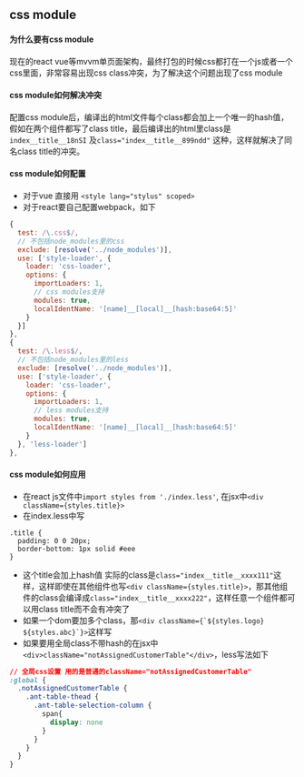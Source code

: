 ## css module
#### 为什么要有css module
现在的react vue等mvvm单页面架构，最终打包的时候css都打在一个js或者一个css里面，非常容易出现css class冲突，为了解决这个问题出现了css module
#### css module如何解决冲突
配置css module后，编译出的html文件每个class都会加上一个唯一的hash值，假如在两个组件都写了class title，最后编译出的html里class是`index__title__18nSI` 及`class="index__title__899ndd"` 这种，这样就解决了同名class title的冲突。
#### css module如何配置
* 对于vue 直接用 `<style lang="stylus" scoped>`
* 对于react要自己配置webpack，如下
``` javascript
{
  test: /\.css$/,
  // 不包括node_modules里的css
  exclude: [resolve('../node_modules')],
  use: ['style-loader', {
    loader: 'css-loader',
    options: {
      importLoaders: 1,
      // css modules支持
      modules: true,
      localIdentName: '[name]__[local]__[hash:base64:5]'
    }
  }]
},
{
  test: /\.less$/,
  // 不包括node_modules里的less
  exclude: [resolve('../node_modules')],
  use: ['style-loader', {
    loader: 'css-loader',
    options: {
      importLoaders: 1,
      // less modules支持
      modules: true,
      localIdentName: '[name]__[local]__[hash:base64:5]'
    }
  }, 'less-loader']
},
```
#### css module如何应用
* 在react js文件中`import styles from './index.less'`, 在jsx中`<div className={styles.title}>`
* 在index.less中写
```
.title {
  padding: 0 0 20px;
  border-bottom: 1px solid #eee
}
```
* 这个title会加上hash值 实际的class是`class="index__title__xxxx111"`这样，这样即使在其他组件也写`<div className={styles.title}>`，那其他组件的class会编译成`class="index__title__xxxx222"`，这样任意一个组件都可以用class title而不会有冲突了
* 如果一个dom要加多个class，那``<div className={`${styles.logo} ${styles.abc}`}>``这样写
* 如果要用全局class不带hash的在jsx中`<div>className="notAssignedCustomerTable"</div>`，less写法如下
``` css
// 全局css设置 用的是普通的className="notAssignedCustomerTable"
:global {
  .notAssignedCustomerTable {
    .ant-table-thead {
      .ant-table-selection-column {
        span{
          display: none
        }
      }
    }  
  }
}
```
